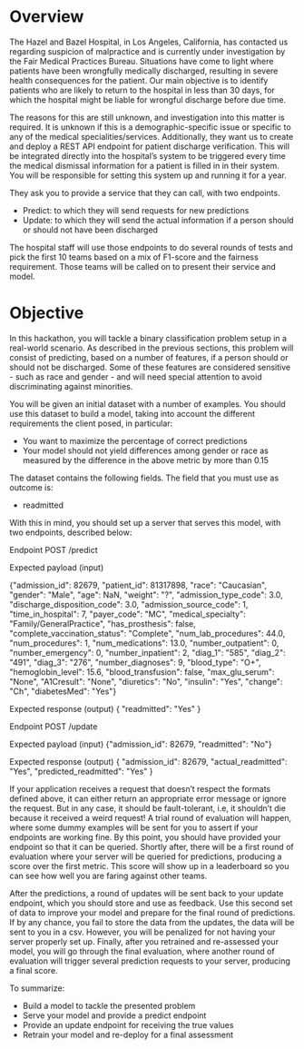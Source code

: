 # Overview

The Hazel and Bazel Hospital, in Los Angeles, California, has contacted us regarding suspicion of malpractice and is currently under investigation by the Fair Medical Practices Bureau. Situations have come to light where patients have been wrongfully medically discharged, resulting in severe health consequences for the patient. Our main objective is to identify patients who are likely to return to the hospital in less than 30 days, for which the hospital might be liable for wrongful discharge before due time.  

The reasons for this are still unknown, and investigation into this matter is required. It is unknown if this is a demographic-specific issue or specific to any of the medical specialities/services. Additionally, they want us to create and deploy a REST API endpoint for patient discharge verification. This will be integrated directly into the hospital’s system to be triggered every time the medical dismissal information for a patient is filled in in their system. You will be responsible for setting this system up and running it for a year.	

They ask you to provide a service that they can call, with two endpoints. 
- Predict: to which they will send requests for new predictions
- Update: to which they will send the actual information if a person should or should not have been discharged

The hospital staff will use those endpoints to do several rounds of tests and pick the first 10 teams based on a mix of F1-score and the fairness requirement. Those teams will be called on to present their service and model.

# Objective

In this hackathon, you will tackle a binary classification problem setup in a real-world scenario. As described in the previous sections, this problem will consist of predicting, based on a number of features, if a person should or should not be discharged. Some of these features are considered sensitive - such as race and gender - and will need special attention to avoid discriminating against minorities.

You will be given an initial dataset with a number of examples. You should use this dataset to build a model, taking into account the different requirements the client posed, in particular:

- You want to maximize the percentage of correct predictions
- Your model should not yield differences among gender or race as measured by the difference in the above metric by more than 0.15

The dataset contains the following fields. The field that you must use as outcome is:
- readmitted


With this in mind, you should set up a server that serves this model, with two endpoints, described below:

Endpoint
POST /predict

Expected payload (input)

{"admission_id": 82679, "patient_id": 81317898, "race": "Caucasian", "gender": "Male", "age": NaN, "weight": "?", "admission_type_code": 3.0, "discharge_disposition_code": 3.0, "admission_source_code": 1, "time_in_hospital": 7, "payer_code": "MC", "medical_specialty": "Family/GeneralPractice", "has_prosthesis": false, "complete_vaccination_status": "Complete", "num_lab_procedures": 44.0, "num_procedures": 1, "num_medications": 13.0, "number_outpatient": 0, "number_emergency": 0, "number_inpatient": 2, "diag_1": "585", "diag_2": "491", "diag_3": "276", "number_diagnoses": 9, "blood_type": "O+", "hemoglobin_level": 15.6, "blood_transfusion": false, "max_glu_serum": "None", "A1Cresult": "None", "diuretics": "No", "insulin": "Yes", "change": "Ch", "diabetesMed": "Yes"}

Expected response (output)
{
   "readmitted": "Yes"
}

Endpoint
POST /update

Expected payload (input)
{"admission_id": 82679, "readmitted": "No"}

Expected response (output)
{
  "admission_id": 82679,
  "actual_readmitted": "Yes",
  "predicted_readmitted": "Yes"
}

If your application receives a request that doesn’t respect the formats defined above, it can either return an appropriate error message or ignore the request. But in any case, it should be fault-tolerant, i.e, it shouldn’t die because it received a weird request! 
A trial round of evaluation will happen, where some dummy examples will be sent for you to assert if your endpoints are working fine. By this point, you should have provided your endpoint so that it can be queried. Shortly after, there will be a first round of evaluation where your server will be queried for predictions, producing a score over the first metric. This score will show up in a leaderboard so you can see how well you are faring against other teams. 

After the predictions, a round of updates will be sent back to your update endpoint, which you should store and use as feedback. Use this second set of data to improve your model and prepare for the final round of predictions. If by any chance, you fail to store the data from the updates, the data will be sent to you in a csv. However, you will be penalized for not having your server properly set up. Finally, after you retrained and re-assessed your model, you will go through the final evaluation, where another round of evaluation will trigger several prediction requests to your server, producing a final score. 

To summarize:
- Build a model to tackle the presented problem
- Serve your model and provide a predict endpoint
- Provide an update endpoint for receiving the true values 
- Retrain your model and re-deploy for a final assessment

